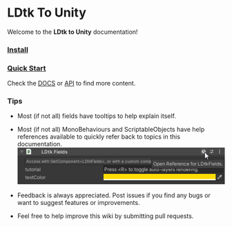 # LDtk To Unity

Welcome to the **LDtk to Unity** documentation!

### [Install](documentation/Installation/topic_Install.md)

### [Quick Start](documentation/Importer/topic_ProjectImporter.md)

Check the [DOCS](documentation/Importer/topic_ProjectImporter.md) 
or [API](api/LDtkUnity.yml) to find more content.



### Tips
- Most (if not all) fields have tooltips to help explain itself.


- Most (if not all) MonoBehaviours and ScriptableObjects have help references available to quickly refer back to topics in this documentation.  
![Asset Reference](images/img_Unity_HelpUrl.png)


- Feedback is always appreciated. Post issues if you find any bugs or want to suggest features or improvements.

  
- Feel free to help improve this wiki by submitting pull requests.